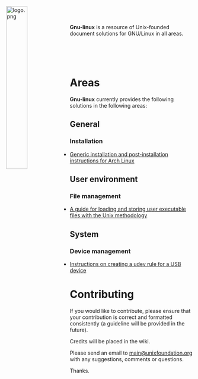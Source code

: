 
<img src='https://raw.githubusercontent.com/unixfoundation/gnu-linux/images/logo.png' width='33.5%' align='left' alt='logo.png'>
<br><br>

**Gnu-linux** is a resource of Unix-founded document solutions for GNU/Linux in all areas.
<br><br><br><br><br>

# Areas

**Gnu-linux** currently provides the following solutions in the following areas:

## General

### Installation

* [Generic installation and post-installation instructions for Arch Linux](general/installation/arch-linux-installation-instructions.txt)

## User environment

### File management

* [A guide for loading and storing user executable files with the Unix methodology](user_environment/file_management/loading-and-storing-user-executables-guide.txt)

## System

### Device management

* [Instructions on creating a udev rule for a USB device](system/device_management/create-usb-device-udev-rule-instructions.txt)

# Contributing

If you would like to contribute, please ensure that your contribution is correct and formatted consistently (a guideline will be provided in the future).

Credits will be placed in the wiki.

Please send an email to main@unixfoundation.org with any suggestions, comments or questions.

Thanks.

